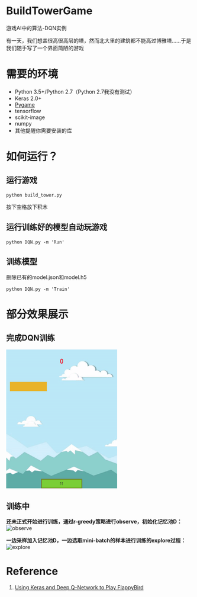 # BuildTowerGame
游戏AI中的算法-DQN实例

有一天，我们想盖很高很高层的塔，然而北大里的建筑都不能高过博雅塔……于是我们随手写了一个界面简陋的游戏

# 需要的环境
- Python 3.5+/Python 2.7（Python 2.7我没有测试）
- Keras 2.0+
- [Pygame](https://www.pygame.org/wiki/GettingStarted)
- tensorflow
- scikit-image
- numpy
- 其他提醒你需要安装的库

# 如何运行？
## 运行游戏
```
python build_tower.py
```
按下空格放下积木

## 运行训练好的模型自动玩游戏
```
python DQN.py -m 'Run'
```

## 训练模型
删除已有的model.json和model.h5
```
python DQN.py -m 'Train'
```

# 部分效果展示
## 完成DQN训练
![play](/gif/play.gif)

## 训练中
**还未正式开始进行训练，通过𝜖-greedy策略进行observe，初始化记忆池D：**
![observe](/gif/training_observe_resize.gif)

**一边采样加入记忆池D，一边选取mini-batch的样本进行训练的explore过程：**
![explore](/gif/training_explore_resize.gif)

# Reference
1. [Using Keras and Deep Q-Network to Play FlappyBird](https://yanpanlau.github.io/2016/07/10/FlappyBird-Keras.html)
